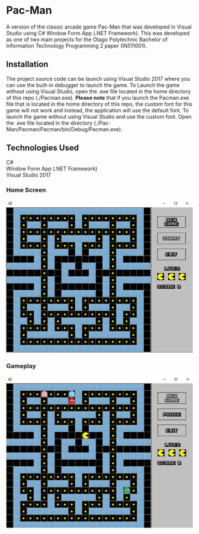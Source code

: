 # Pac-Man
A version of the classic arcade game Pac-Man that was developed in Visual Studio using C# Window Form App (.NET Framework). This was developed as one of two main projects for the Otago Polytechnic Bachelor of Information Technology Programming 2 paper (IN511001). 

## Installation
The project source code can be launch using Visual Studio 2017 where you can use the built-in debugger to launch the game. To Launch the game without using Visual Studio, open the .exe file located in the home directory of this repo (./Pacman.exe). __Please note__ that if you launch the Pacman.exe file that is located in the home directory of this repo, the custom font for this game will not work and instead, the application will use the default font. To launch the game without using Visual Studio and use the custom font. Open the .exe file located in the directory (./Pac-Man/Pacman/Pacman/bin/Debug/Pacman.exe).

## Technologies Used  
C#  
Window Form App (.NET Framework)  
Visual Studio 2017    

### Home Screen

![Home Screen](./Images/HomeScreen.JPG)

### Gameplay

![Game Screen](./Images/Gameplay.JPG)
